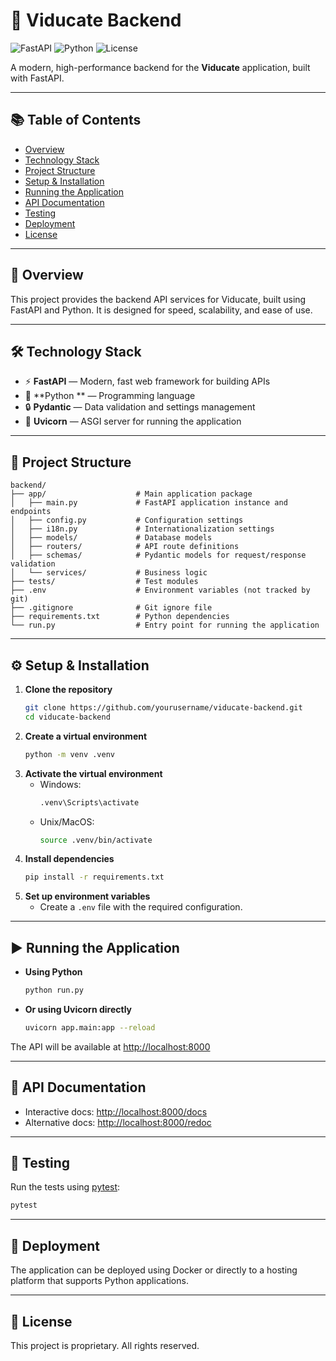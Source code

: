 # 🚀 Viducate Backend

![FastAPI](https://img.shields.io/badge/FastAPI-0.115.1-green?logo=fastapi)
![Python](https://img.shields.io/badge/Python-3.9%2B-blue?logo=python)
![License](https://img.shields.io/badge/License-Custom-lightgrey)

A modern, high-performance backend for the **Viducate** application, built with FastAPI.

---

## 📚 Table of Contents
- [Overview](#overview)
- [Technology Stack](#technology-stack)
- [Project Structure](#project-structure)
- [Setup & Installation](#setup--installation)
- [Running the Application](#running-the-application)
- [API Documentation](#api-documentation)
- [Testing](#testing)
- [Deployment](#deployment)
- [License](#license)

---

## 📝 Overview
This project provides the backend API services for Viducate, built using FastAPI and Python. It is designed for speed, scalability, and ease of use.

---

## 🛠️ Technology Stack

- ⚡ **FastAPI** — Modern, fast web framework for building APIs
- 🐍 **Python ** — Programming language
- 🔒 **Pydantic** — Data validation and settings management
- 🚦 **Uvicorn** — ASGI server for running the application

---

## 📁 Project Structure

```text
backend/
├── app/                    # Main application package
│   ├── main.py             # FastAPI application instance and endpoints
│   ├── config.py           # Configuration settings
│   ├── i18n.py             # Internationalization settings
│   ├── models/             # Database models
│   ├── routers/            # API route definitions
│   ├── schemas/            # Pydantic models for request/response validation
│   └── services/           # Business logic
├── tests/                  # Test modules
├── .env                    # Environment variables (not tracked by git)
├── .gitignore              # Git ignore file
├── requirements.txt        # Python dependencies
└── run.py                  # Entry point for running the application
```

---

## ⚙️ Setup & Installation

1. **Clone the repository**
   ```bash
   git clone https://github.com/yourusername/viducate-backend.git
   cd viducate-backend
   ```
2. **Create a virtual environment**
   ```bash
   python -m venv .venv
   ```
3. **Activate the virtual environment**
   - Windows:
     ```bash
     .venv\Scripts\activate
     ```
   - Unix/MacOS:
     ```bash
     source .venv/bin/activate
     ```
4. **Install dependencies**
   ```bash
   pip install -r requirements.txt
   ```
5. **Set up environment variables**
   - Create a `.env` file with the required configuration.

---

## ▶️ Running the Application

- **Using Python**
  ```bash
  python run.py
  ```
- **Or using Uvicorn directly**
  ```bash
  uvicorn app.main:app --reload
  ```

The API will be available at [http://localhost:8000](http://localhost:8000)

---

## 📖 API Documentation

- Interactive docs: [http://localhost:8000/docs](http://localhost:8000/docs)
- Alternative docs: [http://localhost:8000/redoc](http://localhost:8000/redoc)

---

## 🧪 Testing

Run the tests using [pytest](https://docs.pytest.org/):

```bash
pytest
```

---

## 🚀 Deployment

The application can be deployed using Docker or directly to a hosting platform that supports Python applications.

---

## 📄 License

This project is proprietary. All rights reserved. 
